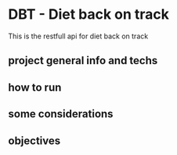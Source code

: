 # DBT - Diet back on track

This is the restfull api for diet back on track

## project general info and techs

## how to run

## some considerations

## objectives
